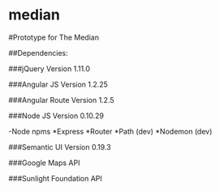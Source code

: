median
======

#Prototype for The Median

##Dependencies:

###jQuery
Version 1.11.0

###Angular JS
Version 1.2.25

###Angular Route
Version 1.2.5

###Node JS
Version 0.10.29

-Node npms
*Express
*Router
*Path (dev)
*Nodemon (dev)

###Semantic UI
Version 0.19.3

###Google Maps API

###Sunlight Foundation API


